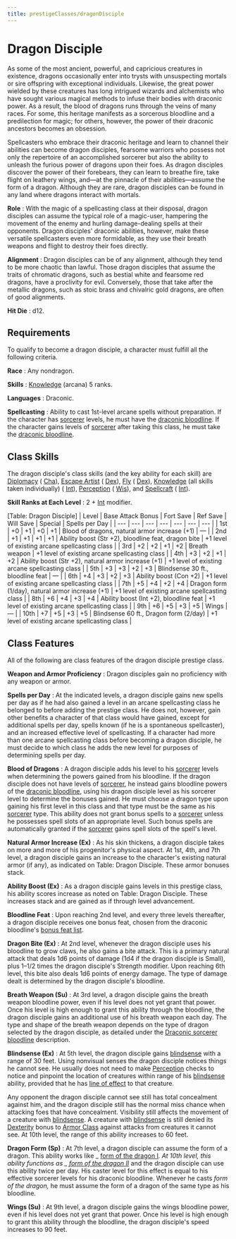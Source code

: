 ```yaml
---
title: prestigeClasses/dragonDisciple
---
```

# Dragon Disciple

As some of the most ancient, powerful, and capricious creatures in existence, dragons occasionally enter into trysts with unsuspecting mortals or sire offspring with exceptional individuals. Likewise, the great power wielded by these creatures has long intrigued wizards and alchemists who have sought various magical methods to infuse their bodies with draconic power. As a result, the blood of dragons runs through the veins of many races. For some, this heritage manifests as a sorcerous bloodline and a predilection for magic; for others, however, the power of their draconic ancestors becomes an obsession.

Spellcasters who embrace their draconic heritage and learn to channel their abilities can become dragon disciples, fearsome warriors who possess not only the repertoire of an accomplished sorcerer but also the ability to unleash the furious power of dragons upon their foes. As dragon disciples discover the power of their forebears, they can learn to breathe fire, take flight on leathery wings, and—at the pinnacle of their abilities—assume the form of a dragon. Although they are rare, dragon disciples can be found in any land where dragons interact with mortals.

**Role** : With the magic of a spellcasting class at their disposal, dragon disciples can assume the typical role of a magic-user, hampering the movement of the enemy and hurling damage-dealing spells at their opponents. Dragon disciples' draconic abilities, however, make these versatile spellcasters even more formidable, as they use their breath weapons and flight to destroy their foes directly.

**Alignment** : Dragon disciples can be of any alignment, although they tend to be more chaotic than lawful. Those dragon disciples that assume the traits of chromatic dragons, such as bestial white and fearsome red dragons, have a proclivity for evil. Conversely, those that take after the metallic dragons, such as stoic brass and chivalric gold dragons, are often of good alignments.

**Hit Die** : d12.

## Requirements

To qualify to become a dragon disciple, a character must fulfill all the following criteria.

**Race** : Any nondragon.

**Skills** : [Knowledge](../skills/knowledge#_knowledge) (arcana) 5 ranks.

**Languages** : Draconic.

**Spellcasting** : Ability to cast 1st-level arcane spells without preparation. If the character has [sorcerer](../classes/sorcerer#_sorcerer) levels, he must have the [draconic bloodline](../classes/sorcerer#_draconic). If the character gains levels of [sorcerer](../classes/sorcerer#_sorcerer) after taking this class, he must take the [draconic bloodline](../classes/sorcerer#_draconic).

## Class Skills

The dragon disciple's class skills (and the key ability for each skill) are [Diplomacy](../skills/diplomacy#_diplomacy) ( [Cha](../gettingStarted#_charisma-new)), [Escape Artist](../skills/escapeArtist#_escape-artist) ( [Dex](../gettingStarted#_dexterity)), [Fly](skills/fly#_fly) ( [Dex](../gettingStarted#_dexterity)), [Knowledge](../skills/knowledge#_knowledge) (all skills taken individually) ( [Int](../gettingStarted#_intelligence)), [Perception](../skills/perception#_perception) ( [Wis](../gettingStarted#_wisdom)), and [Spellcraft](../skills/spellcraft#_spellcraft) ( [Int](../gettingStarted#_intelligence)).

**Skill Ranks at Each Level** : 2 + [Int](../gettingStarted#_intelligence) modifier.

[Table: Dragon Disciple]
| Level | Base Attack Bonus | Fort Save | Ref Save | Will Save | Special | Spells per Day |
| --- | --- | --- | --- | --- | --- | --- |
| 1st | +0 | +1 | +0 | +1 | Blood of dragons, natural armor increase (+1) | — |
| 2nd | +1 | +1 | +1 | +1 | Ability boost (Str +2), bloodline feat, dragon bite | +1 level of existing arcane spellcasting class |
| 3rd | +2 | +2 | +1 | +2 | Breath weapon | +1 level of existing arcane spellcasting class |
| 4th | +3 | +2 | +1 | +2 | Ability boost (Str +2), natural armor increase (+1) | +1 level of existing arcane spellcasting class |
| 5th | +3 | +3 | +2 | +3 | Blindsense 30 ft., bloodline feat | — |
| 6th | +4 | +3 | +2 | +3 | Ability boost (Con +2) | +1 level of existing arcane spellcasting class |
| 7th | +5 | +4 | +2 | +4 | Dragon form (1/day), natural armor increase (+1) | +1 level of existing arcane spellcasting class |
| 8th | +6 | +4 | +3 | +4 | Ability boost (Int +2), bloodline feat | +1 level of existing arcane spellcasting class |
| 9th | +6 | +5 | +3 | +5 | Wings | — |
| 10th | +7 | +5 | +3 | +5 | Blindsense 60 ft., Dragon form (2/day) | +1 level of existing arcane spellcasting class |

## Class Features

All of the following are class features of the dragon disciple prestige class.

**Weapon and Armor Proficiency** : Dragon disciples gain no proficiency with any weapon or armor.

**Spells per Day** : At the indicated levels, a dragon disciple gains new spells per day as if he had also gained a level in an arcane spellcasting class he belonged to before adding the prestige class. He does not, however, gain other benefits a character of that class would have gained, except for additional spells per day, spells known (if he is a spontaneous spellcaster), and an increased effective level of spellcasting. If a character had more than one arcane spellcasting class before becoming a dragon disciple, he must decide to which class he adds the new level for purposes of determining spells per day.

**Blood of Dragons** : A dragon disciple adds his level to his [sorcerer](../classes/sorcerer#_sorcerer) levels when determining the powers gained from his bloodline. If the dragon disciple does not have levels of [sorcerer](../classes/sorcerer#_sorcerer), he instead gains bloodline powers of the [draconic bloodline](../classes/sorcerer#_draconic), using his dragon disciple level as his sorcerer level to determine the bonuses gained. He must choose a dragon type upon gaining his first level in this class and that type must be the same as his [sorcerer](../classes/sorcerer#_sorcerer) type. This ability does not grant bonus spells to a [sorcerer](../classes/sorcerer#_sorcerer) unless he possesses spell slots of an appropriate level. Such bonus spells are automatically granted if the [sorcerer](../classes/sorcerer#_sorcerer) gains spell slots of the spell's level.

**Natural Armor Increase (Ex)** : As his skin thickens, a dragon disciple takes on more and more of his progenitor's physical aspect. At 1st, 4th, and 7th level, a dragon disciple gains an increase to the character's existing natural armor (if any), as indicated on Table: Dragon Disciple. These armor bonuses stack.

**Ability Boost (Ex)** : As a dragon disciple gains levels in this prestige class, his ability scores increase as noted on Table: Dragon Disciple. These increases stack and are gained as if through level advancement.

**Bloodline Feat** : Upon reaching 2nd level, and every three levels thereafter, a dragon disciple receives one bonus feat, chosen from the draconic bloodline's [bonus feat list](../classes/sorcerer#_draconic).

**Dragon Bite (Ex)** : At 2nd level, whenever the dragon disciple uses his bloodline to grow claws, he also gains a bite attack. This is a primary natural attack that deals 1d6 points of damage (1d4 if the dragon disciple is Small), plus 1–1/2 times the dragon disciple's Strength modifier. Upon reaching 6th level, this bite also deals 1d6 points of energy damage. The type of damage dealt is determined by the dragon disciple's bloodline.

**Breath Weapon (Su)** : At 3rd level, a dragon disciple gains the breath weapon bloodline power, even if his level does not yet grant that power. Once his level is high enough to grant this ability through the bloodline, the dragon disciple gains an additional use of his breath weapon each day. The type and shape of the breath weapon depends on the type of dragon selected by the dragon disciple, as detailed under the [Draconic sorcerer bloodline](../classes/sorcerer#_draconic) description.

**Blindsense (Ex)** : At 5th level, the dragon disciple gains [blindsense](../glossary#_blindsight-and-blindsense) with a range of 30 feet. Using nonvisual senses the dragon disciple notices things he cannot see. He usually does not need to make [Perception](../skills/perception#_perception) checks to notice and pinpoint the location of creatures within range of his [blindsense](../glossary#_blindsight-and-blindsense) ability, provided that he has [line of effect](../magic#_line-of-effect) to that creature.

Any opponent the dragon disciple cannot see still has total concealment against him, and the dragon disciple still has the normal miss chance when attacking foes that have concealment. Visibility still affects the movement of a creature with [blindsense](../glossary#_blindsight-and-blindsense). A creature with [blindsense](../glossary#_blindsight-and-blindsense) is still denied its [Dexterity](../gettingStarted#_dexterity) bonus to [Armor Class](../combat#_armor-class) against attacks from creatures it cannot see. At 10th level, the range of this ability increases to 60 feet.

**Dragon Form**  **(Sp)** : At 7th level, a dragon disciple can assume the form of a dragon. This ability works like _ [form of the dragon I](../spells/formOfTheDragon#_form-of-the-dragon-i)_. At 10th level, this ability functions as _ [form of the dragon II](../spells/formOfTheDragon#_form-of-the-dragon-ii)_ and the dragon disciple can use this ability twice per day. His caster level for this effect is equal to his effective sorcerer levels for his draconic bloodline. Whenever he casts _form of the dragon,_ he must assume the form of a dragon of the same type as his bloodline.

**Wings (Su)** : At 9th level, a dragon disciple gains the wings bloodline power, even if his level does not yet grant that power. Once his level is high enough to grant this ability through the bloodline, the dragon disciple's speed increases to 90 feet.

